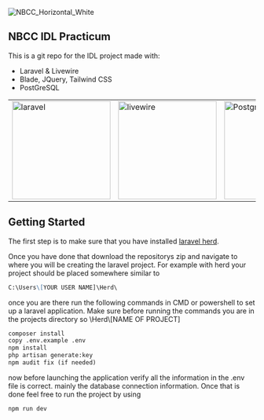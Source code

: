 ![NBCC_Horizontal_White](https://github.com/user-attachments/assets/eba96a49-1096-4679-9f11-2ca1d964e42e)

## NBCC IDL Practicum
<p> This is a git repo for the IDL project made with:</p>
<ul>
  <li>Laravel & Livewire</li>
  <li>Blade, JQuery, Tailwind CSS</li>
  <li>PostGreSQL</li>
</ul>

<table>
  <tr>
    <td>
      <img src="https://github.com/user-attachments/assets/9f961054-7f58-4fde-8cf5-ff10ddb6589a" alt="laravel" width="200px">
    </td>
    <td>
      <img src="https://github.com/user-attachments/assets/6dda5685-d1d6-4ef3-b90a-9c956c1cdf4c" alt="livewire" width="200px">
    </td>
    <td>
      <img src="https://github.com/user-attachments/assets/5eefcbbb-34e8-4b5c-9676-3523cd468b62" alt="Postgres" width="200px">
    </td>
  </tr>
</table>

## Getting Started
<p>The first step is to make sure that you have installed
  <a href="https://herd.laravel.com/windows">laravel herd</a>.
</p>
<p>Once you have done that download the repositorys zip and navigate to where you will be creating the laravel project. For example with herd your project should be placed somewhere similar to </p>

```markdown
C:\Users\[YOUR USER NAME]\Herd\
```

<p>once you are there run the following commands in CMD or powershell to set up a laravel application. Make sure before running the commands you are in the projects directory so \Herd\[NAME OF PROJECT]</p>

```markdown
composer install
copy .env.example .env
npm install
php artisan generate:key
npm audit fix (if needed)
```

<p>now before launching the application verify all the information in the .env file is correct. mainly the database connection information. Once that is done feel free to run the project by using</p>

```markdown
npm run dev
```

